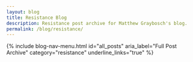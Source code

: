 ```yaml
---
layout: blog
title: Resistance Blog
description: Resistance post archive for Matthew Graybosch's blog.
permalink: /blog/resistance/
---
```


{% include blog-nav-menu.html id="all_posts" aria_label="Full Post Archive" category="resistance" underline_links="true" %}